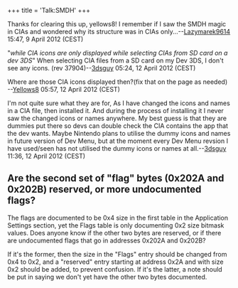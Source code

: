 +++
title = 'Talk:SMDH'
+++

Thanks for clearing this up, yellows8! I remember if I saw the SMDH magic in CIAs and wondered why its structure was in CIAs only...--[Lazymarek9614](User:Lazymarek9614 "wikilink") 15:47, 9 April 2012 (CEST)

"*while CIA icons are only displayed while selecting CIAs from SD card on a dev 3DS*" When selecting CIA files from a SD card on my Dev 3DS, I don't see any icons. (rev 37904)--[3dsguy](User:3dsguy "wikilink") 05:24, 12 April 2012 (CEST)

  
Where are those CIA icons displayed then?(fix that on the page as needed) --[Yellows8](User:Yellows8 "wikilink") 05:57, 12 April 2012 (CEST)

  
I'm not quite sure what they are for, As I have changed the icons and names in a CIA file, then installed it. And during the process of installing it I never saw the changed icons or names anywhere. My best guess is that they are dummies put there so devs can double check the CIA contains the app that the dev wants. Maybe Nintendo plans to utilise the dummy icons and names in future version of Dev Menu, but at the moment every Dev Menu revsion I have used/seen has not utilised the dummy icons or names at all.--[3dsguy](User:3dsguy "wikilink") 11:36, 12 April 2012 (CEST)

## Are the second set of "flag" bytes (0x202A and 0x202B) reserved, or more undocumented flags?

The flags are documented to be 0x4 size in the first table in the Application Settings section, yet the Flags table is only documenting 0x2 size bitmask values. Does anyone know if the other two bytes are reserved, or if there are undocumented flags that go in addresses 0x202A and 0x202B?

If it's the former, then the size in the "Flags" entry should be changed from 0x4 to 0x2, and a "reserved" entry starting at address 0x2A and with size 0x2 should be added, to prevent confusion. If it's the latter, a note should be put in saying we don't yet have the other two bytes documented.
